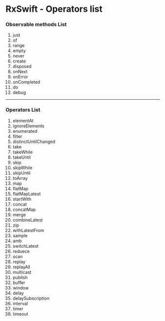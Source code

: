 # RxSwift - Operators list
### Observable methods List
1. just
2. of
3. range
4. empty
5. never
6. create
7. disposed
8. onNext
9. onError
10. onCompleted
11. do
12. debug
***  
### Operators List
1. elementAt
2. ignoreElements
3. enumerated
4. filter
5. distinctUntilChanged
6. take
7. takeWhile
8. takeUntil
9. skip
10. skipWhile
11. skipUntil
12. toArray
13. map
14. flatMap
15. flatMapLatest
16. startWith
17. concat
18. concatMap
19. merge
20. combineLatest
21. zip
22. withLatestFrom
23. sample
24. amb
25. switchLatest
26. reduece
27. scan
28. replay
29. replayAll
30. multicast
31. publish
32. buffer
33. window
34. delay
35. delaySubscription
36. interval
37. timer
38. timeout
